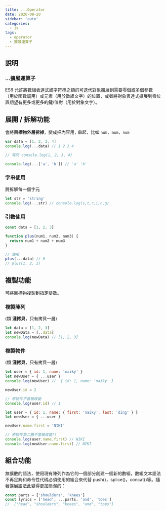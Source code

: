 ```yaml
---
title: ...Operator
date: 2020-09-20
sidebar: 'auto'
categories:
  - js
tags:
  - operator
  - 擴展運算子
---
```


## 說明

### ...擴展運算子

ES6 允許將數組表達式或字符串之類的可迭代對象擴展到需要零個或多個參數（用於函數調用）或元素（用於數組文字）的位置，或者將對象表達式擴展到零位置期望有更多或更多的鍵/值對（用於對象文字）。

## 展開 / 拆解功能

會將**目標物外層拆掉**，變成把內容用`,` 串起，比如 `num, num, num`

```js
var data = [1, 2, 3, 4]
console.log(...data) // 1 2 3 4

// 等同 console.log(1, 2, 3, 4)

console.log(...['a', 'b']) // 'a' 'b'
```

### 字串使用

將拆解每一個字元

```js
let str = 'string'
console.log(...str) // console.log(s,t,r,i,n,g)
```

### 引數使用

```js
const data = [1, 2, 3]

function plus(num1, num2, num3) {
  return num1 + num2 + num3
}

// 使用
plus(...data) // 6
// plus(1, 2, 3)
```

## 複製功能

可將目標物複製到指定變數。

### 複製陣列

(類 **淺拷貝**，只有拷貝一層)

```js
let data = [1, 2, 3]
let newData = [..data]
console.log(newData) // [1, 2, 3]
```

### 複製物件

(類 **淺拷貝**，只有拷貝一層)

```js
let user = { id: 1, name: 'naiky' }
let newUser = { ...user }
console.log(newUser) //  { id: 1, name: 'naiky' }

newUser.id = 2

// 原物件不會被改變
console.log(user.id) // 1
```

```js
let user = { id: 1, name: { first: 'naiky', last: 'ding' } }
let newUser = { ...user }

newUser.name.first = 'NIKI'

// 原物件第二層不會被改變!!
console.log(user.name.first) // NIKI
console.log(newUser.name.first) // NIKI
```

## 組合功能

無擴散的語法，使用現有陣列作為它的一個部分創建一個新的數組，數組文本語法不再足夠和命令性代碼必須使用的組合來代替 push()，splice()，concat()等。隨著擴展語法此變得更加簡潔的：

```js
const parts = ['shoulders', 'knees']
const lyrics = ['head', ...parts, 'and', 'toes']
//  ["head", "shoulders", "knees", "and", "toes"]
```
